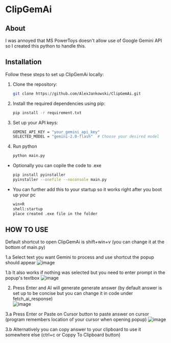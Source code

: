 # ClipGemAi

## About

I was annoyed that MS PowerToys doesn't allow use of Google Gemini API so I created this python to handle this.

## Installation

Follow these steps to set up ClipGemAi locally:  

1. Clone the repository:  
   ```bash
   git clone https://github.com/AlexJankowski/ClipGemAi.git

2. Install the required dependencies using pip:
     ```bash
   pip install -r requirement.txt
3. Set up your API keys:
    ```bash
    GEMINI_API_KEY = "your_gemini_api_key"
    SELECTED_MODEL = "gemini-2.0-flash"  # Choose your desired model
4. Run python
   ```bash
   python main.py

* Optionally you can copile the code to .exe
   ```bash
   pip install pyinstaller
   pyinstaller --onefile --noconsole main.py

* You can further add this to your startup so it works right after you boot up your pc
   ```bash
   win+R
   shell:startup
   place created .exe file in the folder

## HOW TO USE

Default shortcut to open ClipGemAi is shift+win+v (you can change it at the bottom of main.py)

1.a Select text you want Gemini to process and use shortcut the popup should appear 
![image](https://github.com/user-attachments/assets/1021861f-e927-4732-92ac-2311b0fb9c98)

1.b It also works if nothing was selected but you need to enter prompt in the popup's textbox
![image](https://github.com/user-attachments/assets/9a56b04f-b8e8-40d5-8ff3-535f1b1b5987)

2. Press Enter and AI will generate generate answer (by default answer is set up to be concise but you can change it in code under fetch_ai_response)  
![image](https://github.com/user-attachments/assets/3d817e98-cb5a-48c5-b81a-52ba0ef80ab5)

3.a Press Enter or Paste on Cursor button to paste answer on cursor (program remembers location of your cursor when opening popup)
![image](https://github.com/user-attachments/assets/79722aa5-5a22-4f1b-bb2e-a5a0b91e9292)

3.b Alternatively you can copy answer to your clipboard to use it somewhere else (ctrl+c or Coppy To Clipboard button)
   
